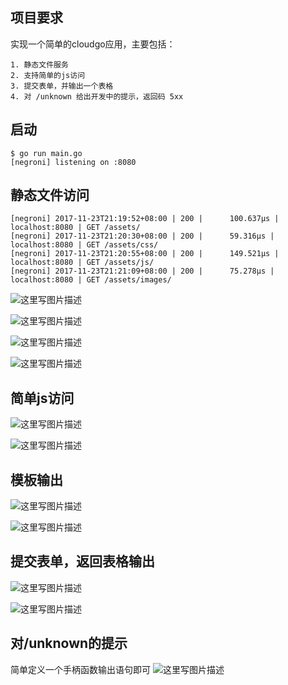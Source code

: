 ## 项目要求
实现一个简单的cloudgo应用，主要包括：
	
	1. 静态文件服务
	2. 支持简单的js访问
	3. 提交表单，并输出一个表格
	4. 对 /unknown 给出开发中的提示，返回码 5xx

## 启动
```
$ go run main.go
[negroni] listening on :8080
```

## 静态文件访问

```
[negroni] 2017-11-23T21:19:52+08:00 | 200 |      100.637µs | localhost:8080 | GET /assets/
[negroni] 2017-11-23T21:20:30+08:00 | 200 |      59.316µs | localhost:8080 | GET /assets/css/
[negroni] 2017-11-23T21:20:55+08:00 | 200 |      149.521µs | localhost:8080 | GET /assets/js/
[negroni] 2017-11-23T21:21:09+08:00 | 200 |      75.278µs | localhost:8080 | GET /assets/images/
```
![这里写图片描述](http://img.blog.csdn.net/20171123212221770?watermark/2/text/aHR0cDovL2Jsb2cuY3Nkbi5uZXQvSDEyNTkwNDAwMzI3/font/5a6L5L2T/fontsize/400/fill/I0JBQkFCMA==/dissolve/70/gravity/SouthEast)

![这里写图片描述](http://img.blog.csdn.net/20171123211040006?watermark/2/text/aHR0cDovL2Jsb2cuY3Nkbi5uZXQvSDEyNTkwNDAwMzI3/font/5a6L5L2T/fontsize/400/fill/I0JBQkFCMA==/dissolve/70/gravity/SouthEast)

![这里写图片描述](http://img.blog.csdn.net/20171123211102877?watermark/2/text/aHR0cDovL2Jsb2cuY3Nkbi5uZXQvSDEyNTkwNDAwMzI3/font/5a6L5L2T/fontsize/400/fill/I0JBQkFCMA==/dissolve/70/gravity/SouthEast)

![这里写图片描述](http://img.blog.csdn.net/20171123211127739?watermark/2/text/aHR0cDovL2Jsb2cuY3Nkbi5uZXQvSDEyNTkwNDAwMzI3/font/5a6L5L2T/fontsize/400/fill/I0JBQkFCMA==/dissolve/70/gravity/SouthEast)
## 简单js访问
![这里写图片描述](http://img.blog.csdn.net/20171123211401931?watermark/2/text/aHR0cDovL2Jsb2cuY3Nkbi5uZXQvSDEyNTkwNDAwMzI3/font/5a6L5L2T/fontsize/400/fill/I0JBQkFCMA==/dissolve/70/gravity/SouthEast)

![这里写图片描述](http://img.blog.csdn.net/20171123211334525?watermark/2/text/aHR0cDovL2Jsb2cuY3Nkbi5uZXQvSDEyNTkwNDAwMzI3/font/5a6L5L2T/fontsize/400/fill/I0JBQkFCMA==/dissolve/70/gravity/SouthEast)

## 模板输出
![这里写图片描述](http://img.blog.csdn.net/20171123212551873?watermark/2/text/aHR0cDovL2Jsb2cuY3Nkbi5uZXQvSDEyNTkwNDAwMzI3/font/5a6L5L2T/fontsize/400/fill/I0JBQkFCMA==/dissolve/70/gravity/SouthEast)

![这里写图片描述](http://img.blog.csdn.net/20171123211200047?watermark/2/text/aHR0cDovL2Jsb2cuY3Nkbi5uZXQvSDEyNTkwNDAwMzI3/font/5a6L5L2T/fontsize/400/fill/I0JBQkFCMA==/dissolve/70/gravity/SouthEast)

## 提交表单，返回表格输出
![这里写图片描述](http://img.blog.csdn.net/20171123211221333?watermark/2/text/aHR0cDovL2Jsb2cuY3Nkbi5uZXQvSDEyNTkwNDAwMzI3/font/5a6L5L2T/fontsize/400/fill/I0JBQkFCMA==/dissolve/70/gravity/SouthEast)

![这里写图片描述](http://img.blog.csdn.net/20171123211234759?watermark/2/text/aHR0cDovL2Jsb2cuY3Nkbi5uZXQvSDEyNTkwNDAwMzI3/font/5a6L5L2T/fontsize/400/fill/I0JBQkFCMA==/dissolve/70/gravity/SouthEast)



## 对/unknown的提示
简单定义一个手柄函数输出语句即可
![这里写图片描述](http://img.blog.csdn.net/20171123211317100?watermark/2/text/aHR0cDovL2Jsb2cuY3Nkbi5uZXQvSDEyNTkwNDAwMzI3/font/5a6L5L2T/fontsize/400/fill/I0JBQkFCMA==/dissolve/70/gravity/SouthEast)


